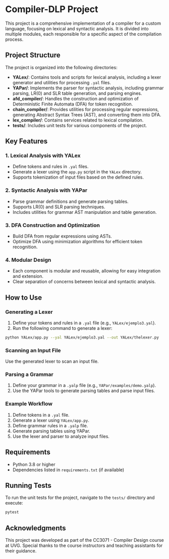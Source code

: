 # Compiler-DLP Project

This project is a comprehensive implementation of a compiler for a custom language, focusing on lexical and syntactic analysis. It is divided into multiple modules, each responsible for a specific aspect of the compilation process.

## Project Structure

The project is organized into the following directories:

- **YALex/**: Contains tools and scripts for lexical analysis, including a lexer generator and utilities for processing `.yal` files.
- **YAPar/**: Implements the parser for syntactic analysis, including grammar parsing, LR(0) and SLR table generation, and parsing engines.
- **afd_compiler/**: Handles the construction and optimization of Deterministic Finite Automata (DFA) for token recognition.
- **chain_compiler/**: Provides utilities for processing regular expressions, generating Abstract Syntax Trees (AST), and converting them into DFA.
- **lex_compiler/**: Contains services related to lexical compilation.
- **tests/**: Includes unit tests for various components of the project.

## Key Features

### 1. Lexical Analysis with YALex
- Define tokens and rules in `.yal` files.
- Generate a lexer using the `app.py` script in the `YALex` directory.
- Supports tokenization of input files based on the defined rules.

### 2. Syntactic Analysis with YAPar
- Parse grammar definitions and generate parsing tables.
- Supports LR(0) and SLR parsing techniques.
- Includes utilities for grammar AST manipulation and table generation.

### 3. DFA Construction and Optimization
- Build DFA from regular expressions using ASTs.
- Optimize DFA using minimization algorithms for efficient token recognition.

### 4. Modular Design
- Each component is modular and reusable, allowing for easy integration and extension.
- Clear separation of concerns between lexical and syntactic analysis.

## How to Use

### Generating a Lexer
1. Define your tokens and rules in a `.yal` file (e.g., `YALex/ejemplo3.yal`).
2. Run the following command to generate a lexer:
  ```bash
  python YALex/app.py --yal YALex/ejemplo3.yal --out YALex/thelexer.py
  ```

### Scanning an Input File
Use the generated lexer to scan an input file.

### Parsing a Grammar
1. Define your grammar in a `.yalp` file (e.g., `YAPar/examples/demo.yalp`).
2. Use the YAPar tools to generate parsing tables and parse input files.

### Example Workflow
1. Define tokens in a `.yal` file.
2. Generate a lexer using `YALex/app.py`.
3. Define grammar rules in a `.yalp` file.
4. Generate parsing tables using YAPar.
5. Use the lexer and parser to analyze input files.

## Requirements
- Python 3.8 or higher
- Dependencies listed in `requirements.txt` (if available)

## Running Tests
To run the unit tests for the project, navigate to the `tests/` directory and execute:
```bash
pytest
```

## Acknowledgments
This project was developed as part of the CC3071 - Compiler Design course at UVG. Special thanks to the course instructors and teaching assistants for their guidance.